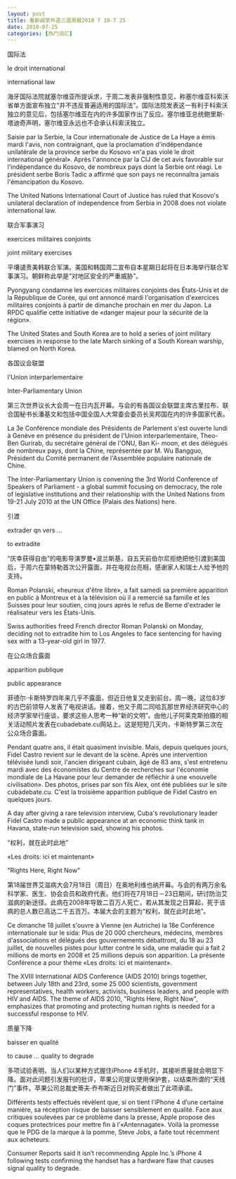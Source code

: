 ```yaml
---
layout: post
title: 看新闻学外语三语周报2010 7 19-7 25
date: 2010-07-25
categories: [热门词汇]  
---
```


国际法

le droit international

international law

海牙国际法院就塞尔维亚所提诉求，于周二发表非强制性意见，称塞尔维亚科索沃省单方面宣布独立“并不违反普遍适用的国际法”。国际法院发表这一有利于科索沃独立的意见后，包括塞尔维亚在内的许多国家作出了反应。塞尔维亚总统鲍里斯·塔迪奇声明，塞尔维亚永远也不会承认科索沃独立。

Saisie par la Serbie, la Cour internationale de Justice de La Haye a émis mardi l'avis, non contraignant, que la proclamation d'indépendance unilatérale de la province serbe du Kosovo «n'a pas violé le droit international général». Après l'annonce par la CIJ de cet avis favorable sur l'indépendance du Kosovo, de nombreux pays dont la Serbie ont réagi. Le président serbe Boris Tadic a affirmé que son pays ne reconnaîtra jamais l'émancipation du Kosovo.

The United Nations International Court of Justice has ruled that Kosovo's unilateral declaration of independence from Serbia in 2008 does not violate international law.

联合军事演习

exercices militaires conjoints

joint military exercises

平壤谴责美韩联合军演。美国和韩国周二宣布自本星期日起将在日本海举行联合军事演习。朝鲜称此举是“对地区安全的严重威胁”。

Pyongyang condamne les exercices militaires conjoints des États-Unis et de la République de Corée, qui ont annoncé mardi l'organisation d'exercices militaires conjoints à partir de dimanche prochain en mer du Japon. La RPDC qualifie cette initiative de «danger majeur pour la sécurité de la région».

The United States and South Korea are to hold a series of joint military exercises in response to the late March sinking of a South Korean warship, blamed on North Korea.

各国议会联盟

l'Union interparlementaire

Inter-Parliamentary Union

第三次世界议长大会周一在日内瓦开幕。与会的有各国议会联盟主席古里拉布、联合国秘书长潘基文和包括中国全国人大常委会委员长吴邦国在内的许多国家代表。

La 3e Conférence mondiale des Présidents de Parlement s'est ouverte lundi à Genève en présence du président de l'Union interparlementaire, Theo-Ben Gurirab, du secrétaire général de l'ONU, Ban Ki- moon, et des délégués de nombreux pays, dont la Chine, représentée par M. Wu Bangguo, Président du Comité permanent de l'Assemblée populaire nationale de Chine.

The Inter-Parliamentary Union is convening the 3rd World Conference of Speakers of Parliament - a global summit focusing on democracy, the role of legislative institutions and their relationship with the United Nations from 19-21 July 2010 at the UN Office (Palais des Nations) here.

引渡

extrader qn vers ...

to extradite

“庆幸获得自由”的电影导演罗曼•波兰斯基，自五天前伯尔尼拒绝把他引渡到美国后，于周六在蒙特勒首次公开露面，并在电视台亮相，感谢家人和瑞士人给予他的支持。

Roman Polanski, «heureux d'être libre», a fait samedi sa première apparition en public à Montreux et à la télévision où il a remercié sa famille et les Suisses pour leur soutien, cinq jours après le refus de Berne d'extrader le réalisateur vers les États-Unis.

Swiss authorities freed French director Roman Polanski on Monday, deciding not to extradite him to Los Angeles to face sentencing for having sex with a 13-year-old girl in 1977.

在公众场合露面

apparition publique

public appearance

菲德尔·卡斯特罗四年来几乎不露面，但近日他复又走到前台。周一晚，这位83岁的古巴前领导人发表了电视讲话。接着，他又于周二同哈瓦那世界经济研究中心的经济学家举行座谈，要求这些人思考一种“新的文明”。由他儿子阿莱克斯拍摄的相关活动照片发表在cubadebate.cu网站上。这是短短几天内，卡斯特罗第三次在公众场合露面。

Pendant quatre ans, il était quasiment invisible. Mais, depuis quelques jours, Fidel Castro revient sur le devant de la scène. Après une intervention télévisée lundi soir, l'ancien dirigeant cubain, âgé de 83 ans, s'est entretenu mardi avec des économistes du Centre de recherches sur l'économie mondiale de La Havane pour leur demander de réfléchir à une «nouvelle civilisation». Des photos, prises par son fils Alex, ont été publiées sur le site cubadebate.cu. C'est la troisième apparition publique de Fidel Castro en quelques jours.

A day after giving a rare television interview, Cuba's revolutionary leader Fidel Castro made a public appearance at an economic think tank in Havana, state-run television said, showing his photos.

“权利，就在此时此地”

«Les droits: ici et maintenant»

"Rights Here, Right Now"

第18届世界艾滋病大会7月18日（周日）在奥地利维也纳开幕。与会的有两万余名科学家、医生、协会会员和政府代表。他们将在7月18日－23日期间，研讨防治艾滋病的新途径。此病在2008年导致二百万人死亡，若从其发现之日算起，死于该病的总人数已高达二千五百万。本届大会的主题为“权利，就在此时此地”。

Ce dimanche 18 juillet s'ouvre à Vienne (en Autriche) la 18e Conférence internationale sur le sida: Plus de 20 000 chercheurs, médecins, membres d'associations et délégués des gouvernements débattront, du 18 au 23 juillet, de nouvelles pistes pour lutter contre le sida, une maladie qui a fait 2 millions de morts en 2008 et 25 millions depuis son apparition. La présente Conférence a pour thème «Les droits: ici et maintenant».

The XVIII International AIDS Conference (AIDS 2010) brings together, between July 18th and 23rd, some 25 000 scientists, government representatives, health workers, activists, business leaders, and people with HIV and AIDS. The theme of AIDS 2010, "Rights Here, Right Now", emphasizes that promoting and protecting human rights is needed for a successful response to HIV.

质量下降

baisser en qualité

to cause ... quality to degrade

多项试验表明，当人们以某种方式握住iPhone 4手机时，其接听质量就会明显下降。面对此问题引发报刊的批评，苹果公司提议使用保护套，以结束所谓的“天线门”事件。苹果公司总裁史蒂夫·乔布斯近日对购买者做出了此项承诺。

Différents tests effectués révèlent que, si on tient l’iPhone 4 d’une certaine manière, sa réception risque de baisser sensiblement en qualité. Face aux critiques soulevées par ce problème dans la presse, Apple propose des coques protectrices pour mettre fin à l'«Antennagate». Voilà la promesse que le PDG de la marque à la pomme, Steve Jobs, a faite tout récemment aux acheteurs.

Consumer Reports said it isn’t recommending Apple Inc.’s iPhone 4 following tests confirming the handset has a hardware flaw that causes signal quality to degrade.

